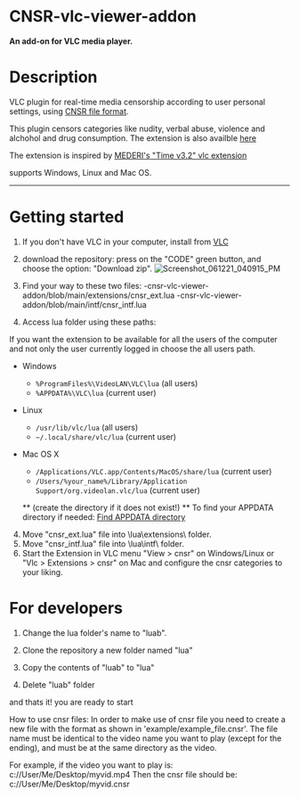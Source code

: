 # CNSR-vlc-viewer-addon

**An add-on for VLC media player.**

# Description

VLC plugin for real-time media censorship according to user personal settings,
using [CNSR file format](https://github.com/ophirhan/cnsr-file-format-specification).

This plugin censors categories like nudity, verbal abuse, violence and alchohol and drug consumption.
The extension is also availble [here](https://addons.videolan.org/p/1537958/)

The extension is inspired by [MEDERI's "Time v3.2" vlc extension](https://addons.videolan.org/p/1154032/)

supports Windows, Linux and Mac OS.
_____________________________________________________________________________________________________

# Getting started

1. If you don't have VLC in your computer, install from [VLC](https://www.videolan.org/)
2. download the repository: press on the "CODE" green button, and choose the option: "Download zip".
![Screenshot_061221_040915_PM](https://user-images.githubusercontent.com/19567966/121777049-c8d80580-cb98-11eb-9ac7-6db63a0c518f.jpg)
3. Find your way to these two files: 
-cnsr-vlc-viewer-addon/blob/main/extensions/cnsr_ext.lua
-cnsr-vlc-viewer-addon/blob/main/intf/cnsr_intf.lua
			       
4. Access lua folder using these paths:

If you want the extension to be available for all the users of the 
computer and not only the user currently logged in choose the all users path.

- Windows
  - `%ProgramFiles%\VideoLAN\VLC\lua` (all users)
  - `%APPDATA%\VLC\lua` (current user)
- Linux
  - `/usr/lib/vlc/lua` (all users)
  - `~/.local/share/vlc/lua` (current user)

- Mac OS X
  - `/Applications/VLC.app/Contents/MacOS/share/lua` (current user)
  - `/Users/%your_name%/Library/Application Support/org.videolan.vlc/lua` (current user) 
  
  ** (create the directory if it does not exist!)
** To find your APPDATA directory if needed:  [Find APPDATA directory](https://www.minitool.com/data-recovery/how-find-appdata-folder.html)


4. Move "cnsr_ext.lua" file into \lua\extensions\ folder.
5. Move "cnsr_intf.lua" file into \lua\intf\ folder.
6. Start the Extension in VLC menu "View > cnsr" on Windows/Linux or "Vlc > Extensions > cnsr" on Mac and configure the cnsr categories to your liking.

# For developers

1. Change the lua folder's name to "luab".

2. Clone the repository a new folder named "lua"

3. Copy the contents of "luab" to "lua"

4. Delete "luab" folder

and thats it! you are ready to start

How to use cnsr files:
In order to make use of cnsr file you need to create a new file with the format as shown in 'example/example_file.cnsr'. 
The file name must be identical to the video name you want to play (except for the ending), and must be at the same directory as the video.

For example, if the video you want to play is:
c://User/Me/Desktop/myvid.mp4
Then the cnsr file should be:
c://User/Me/Desktop/myvid.cnsr
